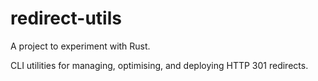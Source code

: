 # redirect-utils

A project to experiment with Rust.

CLI utilities for managing, optimising, and deploying HTTP 301 redirects.
